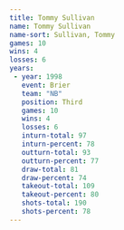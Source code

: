 ```yaml
---
title: Tommy Sullivan
name: Tommy Sullivan
name-sort: Sullivan, Tommy
games: 10
wins: 4
losses: 6
years:
 - year: 1998
   event: Brier
   team: "NB"
   position: Third
   games: 10
   wins: 4
   losses: 6
   inturn-total: 97
   inturn-percent: 78
   outturn-total: 93
   outturn-percent: 77
   draw-total: 81
   draw-percent: 74
   takeout-total: 109
   takeout-percent: 80
   shots-total: 190
   shots-percent: 78
---
```

